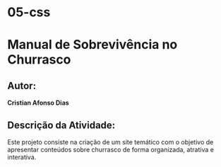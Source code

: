 # 05-css
# Manual de Sobrevivência no Churrasco

## Autor:
**Cristian Afonso Dias**

## Descrição da Atividade:
Este projeto consiste na criação de um site temático com o objetivo de apresentar conteúdos sobre churrasco de forma organizada, atrativa e interativa.
